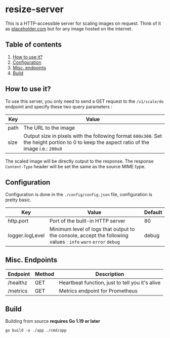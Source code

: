 # resize-server
This is a HTTP-accessible server for scaling images on request. Think of it as [placeholder.com](https://placeholder.com) but for any image hosted on the internet.

## Table of contents

1. [How to use it?](#how-to-use-it)
2. [Configuration](#configuration)
3. [Misc. endpoints](#misc-endpoints)
4. [Build](#build)

## How to use it?
To use this server, you only need to send a GET request to the `/v1/scale/do` endpoint and specify these two query parameters :

| Key  | Value                                                                                                                                      |
|------|--------------------------------------------------------------------------------------------------------------------------------------------|
| path | The URL to the image                                                                                                                       |
| size | Output size in pixels with the following format `600x300`. Set the height portion to 0 to keep the aspect ratio of the image i.e.: `200x0` |                                                                        
The scaled image will be directly output to the response. The response `Content-Type` header will be set the same as the source MIME type.

## Configuration
Configuration is done in the `./config/config.json` file, configuration is pretty basic.

| Key             | Value                                                                                                          | Default |
|-----------------|----------------------------------------------------------------------------------------------------------------|---------|
| http.port       | Port of the built-in HTTP server                                                                               | 80      |
| logger.logLevel | Minimum level of logs that output to the console, accept the following values : `info` `warn` `error` `debug`  | debug   |

## Misc. Endpoints

| Endpoint | Method | Description                                     |
|----------|--------|-------------------------------------------------|
| /healthz | GET    | Heartbeat function, just to tell you it's alive |
| /metrics | GET    | Metrics endpoint for Prometheus                 |

## Build
Building from source **requires Go 1.19 or later**

```commandline
go build -o ./app ./cmd/app
```
